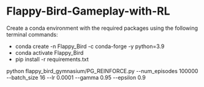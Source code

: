 # Flappy-Bird-Gameplay-with-RL
Create a conda environment with the required packages using the following terminal commands:
- conda create -n Flappy_Bird -c conda-forge -y python=3.9
- conda activate Flappy_Bird
- pip install -r requirements.txt

python flappy_bird_gymnasium/PG_REINFORCE.py --num_episodes 100000 --batch_size 16 --lr 0.0001 --gamma 0.95 --epsilon 0.9
